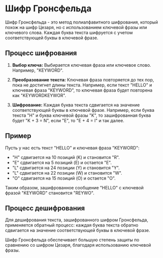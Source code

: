 # Шифр Гронсфельда

Шифр Гронсфельда - это метод полиалфавитного шифрования, который похож на шифр Цезаря, но с использованием ключевой фразы или ключевого слова. Каждая буква текста шифруется с учетом соответствующей буквы в ключевой фразе.

## Процесс шифрования

1. **Выбор ключа:** Выбирается ключевая фраза или ключевое слово. Например, "KEYWORD".

2. **Преобразование текста:** Ключевая фраза повторяется до тех пор, пока не достигнет длины текста. Например, если текст "HELLO" и ключевая фраза "KEYWORD", то ключевая фраза будет повторена как "KEYWORDKEYWOR".

3. **Шифрование:** Каждая буква текста сдвигается на значение соответствующей буквы в ключевой фразе. Например, если буква текста "H" и буква ключевой фразы "K", то зашифрованная буква будет "K + 3 = N", если "E", то "E + 4 = I" и так далее.

## Пример

Пусть у нас есть текст "HELLO" и ключевая фраза "KEYWORD":

- "H" сдвигается на 10 позиций (K) и становится "R".
- "E" сдвигается на 5 позиций (E) и остается "E".
- "L" сдвигается на 24 позиции (Y) и становится "Y".
- "L" сдвигается на 22 позиции (W) и становится "W".
- "O" сдвигается на 15 позиций (O) и остается "O".

Таким образом, зашифрованное сообщение "HELLO" с ключевой фразой "KEYWORD" становится "REYWO".

## Процесс дешифрования

Для дешифрования текста, зашифрованного шифром Гронсфельда, применяется обратный процесс: каждая буква текста обратно сдвигается на значение соответствующей буквы в ключевой фразе.

Шифр Гронсфельда обеспечивает большую степень защиты по сравнению со шифром Цезаря, благодаря использованию ключевой фразы.
